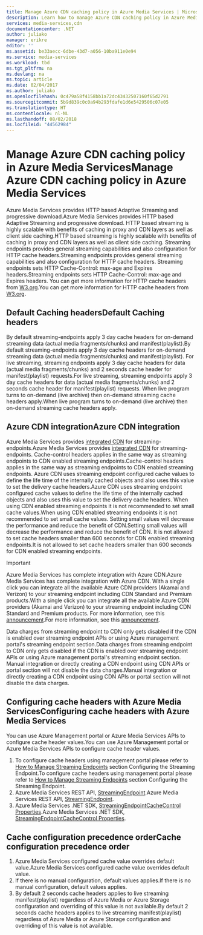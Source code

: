 ```yaml
---
title: Manage Azure CDN caching policy in Azure Media Services | Microsoft Docs
description: Learn how to manage Azure CDN caching policy in Azure Media Services.
services: media-services,cdn
documentationcenter: .NET
author: juliako
manager: erikre
editor: ''
ms.assetid: be33aecc-6dbe-43d7-a056-10ba911e0e94
ms.service: media-services
ms.workload: tbd
ms.tgt_pltfrm: na
ms.devlang: na
ms.topic: article
ms.date: 02/04/2017
ms.author: juliako
ms.openlocfilehash: 0c479a58f4158bb1a72dc43432507160f65d2791
ms.sourcegitcommit: 5b9d839c0c0a94b293fdafe1d6e5429506c07e05
ms.translationtype: HT
ms.contentlocale: nl-NL
ms.lasthandoff: 08/02/2018
ms.locfileid: "44562984"
---
```

# <a name="manage-azure-cdn-caching-policy-in-azure-media-services"></a><span data-ttu-id="75ad4-103">Manage Azure CDN caching policy in Azure Media Services</span><span class="sxs-lookup"><span data-stu-id="75ad4-103">Manage Azure CDN caching policy in Azure Media Services</span></span>
<span data-ttu-id="75ad4-104">Azure Media Services provides HTTP based Adaptive Streaming and progressive download.</span><span class="sxs-lookup"><span data-stu-id="75ad4-104">Azure Media Services provides HTTP based Adaptive Streaming and progressive download.</span></span> <span data-ttu-id="75ad4-105">HTTP based streaming is highly scalable with benefits of caching in proxy and CDN layers as well as client side caching.</span><span class="sxs-lookup"><span data-stu-id="75ad4-105">HTTP based streaming is highly scalable with benefits of caching in proxy and CDN layers as well as client side caching.</span></span> <span data-ttu-id="75ad4-106">Streaming endpoints provides general streaming capabilities and also configuration for HTTP cache headers.</span><span class="sxs-lookup"><span data-stu-id="75ad4-106">Streaming endpoints provides general streaming capabilities and also configuration for HTTP cache headers.</span></span> <span data-ttu-id="75ad4-107">Streaming endpoints sets HTTP Cache-Control: max-age and Expires headers.</span><span class="sxs-lookup"><span data-stu-id="75ad4-107">Streaming endpoints sets HTTP Cache-Control: max-age and Expires headers.</span></span> <span data-ttu-id="75ad4-108">You can get more information for HTTP cache headers from [W3.org](http://www.w3.org/Protocols/rfc2616/rfc2616-sec13.html).</span><span class="sxs-lookup"><span data-stu-id="75ad4-108">You can get more information for HTTP cache headers from [W3.org](http://www.w3.org/Protocols/rfc2616/rfc2616-sec13.html).</span></span>

## <a name="default-caching-headers"></a><span data-ttu-id="75ad4-109">Default Caching headers</span><span class="sxs-lookup"><span data-stu-id="75ad4-109">Default Caching headers</span></span>
<span data-ttu-id="75ad4-110">By default streaming-endpoints apply 3 day cache headers for on-demand streaming data (actual media fragments/chunks) and manifest(playlist).</span><span class="sxs-lookup"><span data-stu-id="75ad4-110">By default streaming-endpoints apply 3 day cache headers for on-demand streaming data (actual media fragments/chunks) and manifest(playlist).</span></span> <span data-ttu-id="75ad4-111">For live streaming, streaming endpoints apply 3 day cache headers for data (actual media fragments/chunks) and 2 seconds cache header for manifest(playlist) requests.</span><span class="sxs-lookup"><span data-stu-id="75ad4-111">For live streaming, streaming endpoints apply 3 day cache headers for data (actual media fragments/chunks) and 2 seconds cache header for manifest(playlist) requests.</span></span> <span data-ttu-id="75ad4-112">When live program turns to on-demand (live archive) then on-demand streaming cache headers apply.</span><span class="sxs-lookup"><span data-stu-id="75ad4-112">When live program turns to on-demand (live archive) then on-demand streaming cache headers apply.</span></span>

## <a name="azure-cdn-integration"></a><span data-ttu-id="75ad4-113">Azure CDN integration</span><span class="sxs-lookup"><span data-stu-id="75ad4-113">Azure CDN integration</span></span>
<span data-ttu-id="75ad4-114">Azure Media Services provides [integrated CDN](https://azure.microsoft.com/updates/azure-media-services-now-fully-integrated-with-azure-cdn/) for streaming-endpoints.</span><span class="sxs-lookup"><span data-stu-id="75ad4-114">Azure Media Services provides [integrated CDN](https://azure.microsoft.com/updates/azure-media-services-now-fully-integrated-with-azure-cdn/) for streaming-endpoints.</span></span> <span data-ttu-id="75ad4-115">Cache-control headers applies in the same way as streaming endpoints to CDN enabled streaming endpoints.</span><span class="sxs-lookup"><span data-stu-id="75ad4-115">Cache-control headers applies in the same way as streaming endpoints to CDN enabled streaming endpoints.</span></span> <span data-ttu-id="75ad4-116">Azure CDN uses streaming endpoint configured cache values to define the life time of the internally cached objects and also uses this value to set the delivery cache headers.</span><span class="sxs-lookup"><span data-stu-id="75ad4-116">Azure CDN uses streaming endpoint configured cache values to define the life time of the internally cached objects and also uses this value to set the delivery cache headers.</span></span> <span data-ttu-id="75ad4-117">When using CDN enabled streaming endpoints it is not recommended to set small cache values.</span><span class="sxs-lookup"><span data-stu-id="75ad4-117">When using CDN enabled streaming endpoints it is not recommended to set small cache values.</span></span> <span data-ttu-id="75ad4-118">Setting small values will decrease the performance and reduce the benefit of CDN.</span><span class="sxs-lookup"><span data-stu-id="75ad4-118">Setting small values will decrease the performance and reduce the benefit of CDN.</span></span> <span data-ttu-id="75ad4-119">It is not allowed to set cache headers smaller than 600 seconds for CDN enabled streaming endpoints.</span><span class="sxs-lookup"><span data-stu-id="75ad4-119">It is not allowed to set cache headers smaller than 600 seconds for CDN enabled streaming endpoints.</span></span>

> [!IMPORTANT]
><span data-ttu-id="75ad4-120">Azure Media Services has complete integration with Azure CDN.</span><span class="sxs-lookup"><span data-stu-id="75ad4-120">Azure Media Services has complete integration with Azure CDN.</span></span> <span data-ttu-id="75ad4-121">With a single click you can integrate all the available Azure CDN providers (Akamai and Verizon) to your streaming endpoint including CDN Standard and Premium products.</span><span class="sxs-lookup"><span data-stu-id="75ad4-121">With a single click you can integrate all the available Azure CDN providers (Akamai and Verizon) to your streaming endpoint including CDN Standard and Premium products.</span></span> <span data-ttu-id="75ad4-122">For more information, see this [announcement](https://azure.microsoft.com/blog/standardstreamingendpoint/).</span><span class="sxs-lookup"><span data-stu-id="75ad4-122">For more information, see this [announcement](https://azure.microsoft.com/blog/standardstreamingendpoint/).</span></span>
> 
> <span data-ttu-id="75ad4-123">Data charges from streaming endpoint to CDN only gets disabled if the CDN is enabled over streaming endpoint APIs or using Azure management portal's streaming endpoint section.</span><span class="sxs-lookup"><span data-stu-id="75ad4-123">Data charges from streaming endpoint to CDN only gets disabled if the CDN is enabled over streaming endpoint APIs or using Azure management portal's streaming endpoint section.</span></span> <span data-ttu-id="75ad4-124">Manual integration or directly creating a CDN endpoint using CDN APIs or portal section will not disable the data charges.</span><span class="sxs-lookup"><span data-stu-id="75ad4-124">Manual integration or directly creating a CDN endpoint using CDN APIs or portal section will not disable the data charges.</span></span>

## <a name="configuring-cache-headers-with-azure-media-services"></a><span data-ttu-id="75ad4-125">Configuring cache headers with Azure Media Services</span><span class="sxs-lookup"><span data-stu-id="75ad4-125">Configuring cache headers with Azure Media Services</span></span>
<span data-ttu-id="75ad4-126">You can use Azure Management portal or Azure Media Services APIs to configure cache header values.</span><span class="sxs-lookup"><span data-stu-id="75ad4-126">You can use Azure Management portal or Azure Media Services APIs to configure cache header values.</span></span>

1. <span data-ttu-id="75ad4-127">To configure cache headers using management portal please refer to [How to Manage Streaming Endpoints](../media-services/media-services-portal-manage-streaming-endpoints.md) section Configuring the Streaming Endpoint.</span><span class="sxs-lookup"><span data-stu-id="75ad4-127">To configure cache headers using management portal please refer to [How to Manage Streaming Endpoints](../media-services/media-services-portal-manage-streaming-endpoints.md) section Configuring the Streaming Endpoint.</span></span>
2. <span data-ttu-id="75ad4-128">Azure Media Services REST API, [StreamingEndpoint](https://msdn.microsoft.com/library/azure/dn783468.aspx#StreamingEndpointCacheControl).</span><span class="sxs-lookup"><span data-stu-id="75ad4-128">Azure Media Services REST API, [StreamingEndpoint](https://msdn.microsoft.com/library/azure/dn783468.aspx#StreamingEndpointCacheControl).</span></span>
3. <span data-ttu-id="75ad4-129">Azure Media Services .NET SDK, [StreamingEndpointCacheControl Properties](http://go.microsoft.com/fwlink/?LinkId=615302).</span><span class="sxs-lookup"><span data-stu-id="75ad4-129">Azure Media Services .NET SDK, [StreamingEndpointCacheControl Properties](http://go.microsoft.com/fwlink/?LinkId=615302).</span></span>

## <a name="cache-configuration-precedence-order"></a><span data-ttu-id="75ad4-130">Cache configuration precedence order</span><span class="sxs-lookup"><span data-stu-id="75ad4-130">Cache configuration precedence order</span></span>
1. <span data-ttu-id="75ad4-131">Azure Media Services configured cache value overrides default value.</span><span class="sxs-lookup"><span data-stu-id="75ad4-131">Azure Media Services configured cache value overrides default value.</span></span>
2. <span data-ttu-id="75ad4-132">If there is no manual configuration, default values applies.</span><span class="sxs-lookup"><span data-stu-id="75ad4-132">If there is no manual configuration, default values applies.</span></span>
3. <span data-ttu-id="75ad4-133">By default 2 seconds cache headers applies to live streaming manifest(playlist) regardless of Azure Media or Azure Storage configuration and overriding of this value is not available.</span><span class="sxs-lookup"><span data-stu-id="75ad4-133">By default 2 seconds cache headers applies to live streaming manifest(playlist) regardless of Azure Media or Azure Storage configuration and overriding of this value is not available.</span></span>

